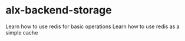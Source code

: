 # alx-backend-storage
Learn how to use redis for basic operations
Learn how to use redis as a simple cache